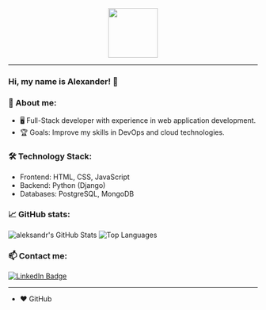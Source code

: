 <div id="header" align="center">
  <img src="https://media.giphy.com/media/nERMP8fuaZqvM6i94v/giphy.gif?cid=ecf05e47czxtgttch1ucv7b8lnacof41yvljme8u38v4uwm7&ep=v1_gifs_related&rid=giphy.gif&ct=s" width="100"/>
</div>





---
### Hi, my name is Alexander! 👋

### 🚀 About me:
- 🖥️ Full-Stack developer with experience in web application development.
- 🏆 Goals: Improve my skills in DevOps and cloud technologies.

### 🛠️ Technology Stack:
- Frontend: HTML, CSS, JavaScript
- Backend: Python (Django)
- Databases: PostgreSQL, MongoDB

### 📈 GitHub stats:
![aleksandr's GitHub Stats](https://github-readme-stats.vercel.app/api?username=meloch287&show_icons=true&theme=radical)
![Top Languages](https://github-readme-stats.vercel.app/api/top-langs/?username=meloch287&layout=compact&theme=radical)

### 📫 Contact me:


  <a href="https://t.me/jokessssv">
    <img src="https://img.shields.io/badge/Telegram%20-%20blue?logo=Telegram&logoColor=white&color=blue" alt="LinkedIn Badge"/>
  </a>

---

* ❤️ GitHub
